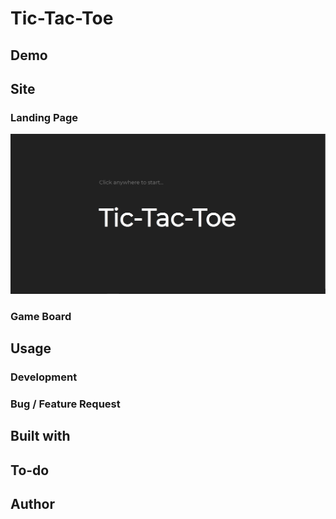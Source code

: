 <!-- - explanations of the technologies used

- the approach taken

- installation instructions

- unsolved problems

- other useful information etc. -->

Tic-Tac-Toe
======

Demo
------

Site
------

### Landing Page
![Landing Page](landing-page.png)
### Game Board

Usage
------

### Development

### Bug / Feature Request

Built with
------

To-do
------

Author
------
